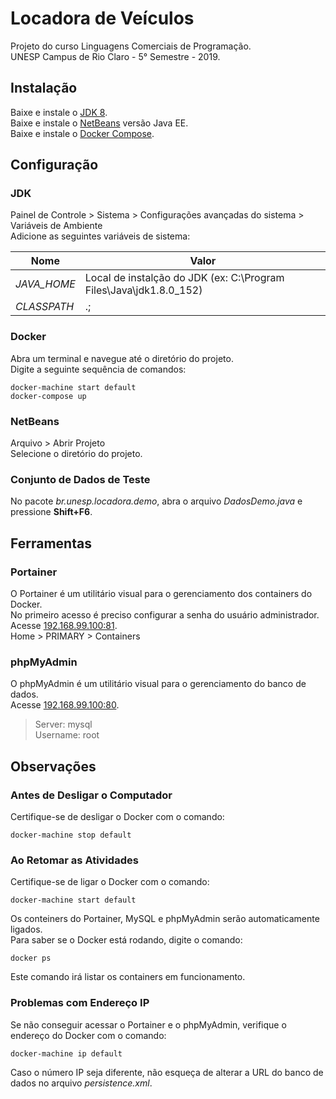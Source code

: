 # Locadora de Veículos

Projeto do curso Linguagens Comerciais de Programação.  
UNESP Campus de Rio Claro - 5° Semestre - 2019.

## Instalação

Baixe e instale o [JDK 8](https://www.oracle.com/technetwork/java/javase/downloads/jdk8-downloads-2133151.html?ssSourceSiteId=otnpt).  
Baixe e instale o [NetBeans](https://netbeans.org/downloads/8.2/) versão Java EE.  
Baixe e instale o [Docker Compose](https://docs.docker.com/toolbox/overview/).  

## Configuração

### JDK

Painel de Controle > Sistema > Configurações avançadas do sistema > Variáveis de Ambiente  
Adicione as seguintes variáveis de sistema:  

Nome | Valor
--- | ---
_JAVA_HOME_ | Local de instalção do JDK (ex: C:\Program Files\Java\jdk1.8.0_152)
_CLASSPATH_ | .;

### Docker

Abra um terminal e navegue até o diretório do projeto.  
Digite a seguinte sequência de comandos:

```
docker-machine start default
docker-compose up
```

### NetBeans

Arquivo > Abrir Projeto  
Selecione o diretório do projeto.

### Conjunto de Dados de Teste

No pacote _br.unesp.locadora.demo_, abra o arquivo _DadosDemo.java_ e pressione __Shift+F6__.

## Ferramentas

### Portainer

O Portainer é um utilitário visual para o gerenciamento dos containers do Docker.  
No primeiro acesso é preciso configurar a senha do usuário administrador.  
Acesse [192.168.99.100:81](http://192.168.99.100:81).  
Home > PRIMARY > Containers

### phpMyAdmin

O phpMyAdmin é um utilitário visual para o gerenciamento do banco de dados.  
Acesse [192.168.99.100:80](http://192.168.99.100:80).

> Server: mysql  
> Username: root  

## Observações

### Antes de Desligar o Computador

Certifique-se de desligar o Docker com o comando:  

```
docker-machine stop default
```

### Ao Retomar as Atividades

Certifique-se de ligar o Docker com o comando: 

```
docker-machine start default
```

Os conteiners do Portainer, MySQL e phpMyAdmin serão automaticamente ligados.  
Para saber se o Docker está rodando, digite o comando:

```
docker ps
```

Este comando irá listar os containers em funcionamento.  

### Problemas com Endereço IP

Se não conseguir acessar o Portainer e o phpMyAdmin, verifique o endereço do Docker com o comando:

```
docker-machine ip default
```

Caso o número IP seja diferente, não esqueça de alterar a URL do banco de dados no arquivo _persistence.xml_. 